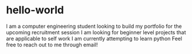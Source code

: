 # hello-world
I am a computer engineering student looking to build my portfolio for the upcoming recruitment session
I am looking for beginner level projects that are applicable to self work
I am currently attempting to learn python
Feel free to reach out to me through email!
